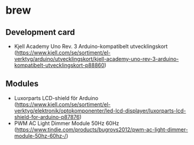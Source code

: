 # brew

## Development card

* Kjell Academy Uno Rev. 3 Arduino-kompatibelt utvecklingskort (https://www.kjell.com/se/sortiment/el-verktyg/arduino/utvecklingskort/kjell-academy-uno-rev-3-arduino-kompatibelt-utvecklingskort-p88860)

## Modules

* Luxorparts LCD-shield för Arduino (https://www.kjell.com/se/sortiment/el-verktyg/elektronik/optokomponenter/led-lcd-displayer/luxorparts-lcd-shield-for-arduino-p87876)
* PWM AC Light Dimmer Module 50Hz 60Hz (https://www.tindie.com/products/bugrovs2012/pwm-ac-light-dimmer-module-50hz-60hz-/)
